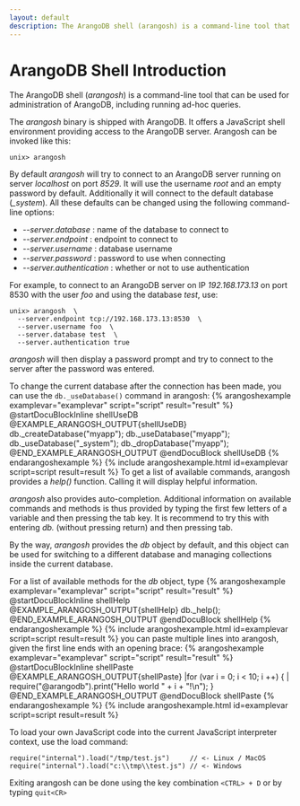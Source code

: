 ```yaml
---
layout: default
description: The ArangoDB shell (arangosh) is a command-line tool that can be used foradministration of ArangoDB, including running ad-hoc queries
---
```

ArangoDB Shell Introduction
===========================

The ArangoDB shell (_arangosh_) is a command-line tool that can be used for
administration of ArangoDB, including running ad-hoc queries.

The _arangosh_ binary is shipped with ArangoDB. It offers a JavaScript shell
environment providing access to the ArangoDB server.
Arangosh can be invoked like this:

```
unix> arangosh
```

By default _arangosh_ will try to connect to an ArangoDB server running on
server *localhost* on port *8529*. It will use the username *root* and an
empty password by default. Additionally it will connect to the default database
(*_system*). All these defaults can be changed using the following 
command-line options:

* *--server.database <string>*: name of the database to connect to
* *--server.endpoint <string>*: endpoint to connect to
* *--server.username <string>*: database username
* *--server.password <string>*: password to use when connecting 
* *--server.authentication <bool>*: whether or not to use authentication

For example, to connect to an ArangoDB server on IP *192.168.173.13* on port
8530 with the user *foo* and using the database *test*, use:

    unix> arangosh  \
      --server.endpoint tcp://192.168.173.13:8530  \
      --server.username foo  \
      --server.database test  \
      --server.authentication true

_arangosh_ will then display a password prompt and try to connect to the 
server after the password was entered.

To change the current database after the connection has been made, you
can use the `db._useDatabase()` command in arangosh:
{% arangoshexample examplevar="examplevar" script="script" result="result" %}
    @startDocuBlockInline shellUseDB
    @EXAMPLE_ARANGOSH_OUTPUT{shellUseDB}
    db._createDatabase("myapp");
    db._useDatabase("myapp");
    db._useDatabase("_system");
    db._dropDatabase("myapp");
    @END_EXAMPLE_ARANGOSH_OUTPUT
    @endDocuBlock shellUseDB
{% endarangoshexample %}
{% include arangoshexample.html id=examplevar script=script result=result %}
To get a list of available commands, arangosh provides a *help()* function.
Calling it will display helpful information.

_arangosh_ also provides auto-completion. Additional information on available 
commands and methods is thus provided by typing the first few letters of a
variable and then pressing the tab key. It is recommend to try this with entering
*db.* (without pressing return) and then pressing tab.

By the way, _arangosh_ provides the *db* object by default, and this object can
be used for switching to a different database and managing collections inside the
current database.

For a list of available methods for the *db* object, type 
{% arangoshexample examplevar="examplevar" script="script" result="result" %}    
    @startDocuBlockInline shellHelp
    @EXAMPLE_ARANGOSH_OUTPUT{shellHelp}
    db._help(); 
    @END_EXAMPLE_ARANGOSH_OUTPUT
    @endDocuBlock shellHelp
{% endarangoshexample %}
{% include arangoshexample.html id=examplevar script=script result=result %}
you can paste multiple lines into arangosh, given the first line ends with an opening brace:
{% arangoshexample examplevar="examplevar" script="script" result="result" %}
    @startDocuBlockInline shellPaste
    @EXAMPLE_ARANGOSH_OUTPUT{shellPaste}
    |for (var i = 0; i < 10; i ++) {
    |         require("@arangodb").print("Hello world " + i + "!\n");
    }
    @END_EXAMPLE_ARANGOSH_OUTPUT
    @endDocuBlock shellPaste
{% endarangoshexample %}
{% include arangoshexample.html id=examplevar script=script result=result %}

To load your own JavaScript code into the current JavaScript interpreter context, use the load command:

    require("internal").load("/tmp/test.js")     // <- Linux / MacOS
    require("internal").load("c:\\tmp\\test.js") // <- Windows

Exiting arangosh can be done using the key combination ```<CTRL> + D``` or by typing ```quit<CR>```
